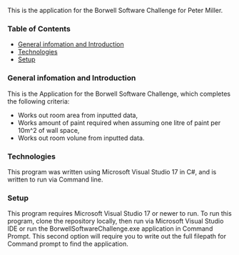 This is the application for the Borwell Software Challenge for Peter Miller.

### Table of Contents

* [General infomation and Introduction](#general-info-Introduction)
* [Technologies](#technologies)
* [Setup](#setup)

###  General infomation and Introduction
This is the Application for the Borwell Software Challenge, which completes the following criteria:
* Works out room area from inputted data,
* Works amount of paint required when assuming one litre of paint per 10m^2 of wall space,
* Works out room volune from inputted data.

### Technologies
This program was written using Microsoft Visual Studio 17 in C#, and is written to run via Command line.

### Setup
This program requires Microsoft Visual Studio 17 or newer to run. 
To run this program, clone the repository locally, then run via Microsoft Visual Studio IDE or run the BorwellSoftwareChallenge.exe application in Command Prompt. This second option will require you to write out the full filepath for Command prompt to find the application.
